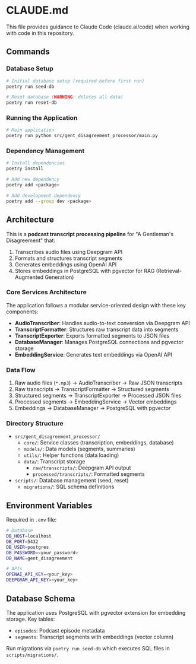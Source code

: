 # CLAUDE.md

This file provides guidance to Claude Code (claude.ai/code) when working with code in this repository.

## Commands

### Database Setup
```bash
# Initial database setup (required before first run)
poetry run seed-db

# Reset database (WARNING: deletes all data)
poetry run reset-db
```

### Running the Application
```bash
# Main application
poetry run python src/gent_disagreement_processor/main.py
```

### Dependency Management
```bash
# Install dependencies
poetry install

# Add new dependency
poetry add <package>

# Add development dependency
poetry add --group dev <package>
```

## Architecture

This is a **podcast transcript processing pipeline** for "A Gentleman's Disagreement" that:
1. Transcribes audio files using Deepgram API
2. Formats and structures transcript segments
3. Generates embeddings using OpenAI API
4. Stores embeddings in PostgreSQL with pgvector for RAG (Retrieval-Augmented Generation)

### Core Services Architecture

The application follows a modular service-oriented design with these key components:

- **AudioTranscriber**: Handles audio-to-text conversion via Deepgram API
- **TranscriptFormatter**: Structures raw transcript data into segments
- **TranscriptExporter**: Exports formatted segments to JSON files
- **DatabaseManager**: Manages PostgreSQL connections and pgvector storage
- **EmbeddingService**: Generates text embeddings via OpenAI API

### Data Flow

1. Raw audio files (`*.mp3`) → AudioTranscriber → Raw JSON transcripts
2. Raw transcripts → TranscriptFormatter → Structured segments
3. Structured segments → TranscriptExporter → Processed JSON files
4. Processed segments → EmbeddingService → Vector embeddings
5. Embeddings → DatabaseManager → PostgreSQL with pgvector

### Directory Structure

- `src/gent_disagreement_processor/`
  - `core/`: Service classes (transcription, embeddings, database)
  - `models/`: Data models (segments, summaries)
  - `utils/`: Helper functions (data loading)
  - `data/`: Transcript storage
    - `raw/transcripts/`: Deepgram API output
    - `processed/transcripts/`: Formatted segments
- `scripts/`: Database management (seed, reset)
  - `migrations/`: SQL schema definitions

## Environment Variables

Required in `.env` file:
```bash
# Database
DB_HOST=localhost
DB_PORT=5432
DB_USER=postgres
DB_PASSWORD=<your_password>
DB_NAME=gent_disagreement

# APIs
OPENAI_API_KEY=<your_key>
DEEPGRAM_API_KEY=<your_key>
```

## Database Schema

The application uses PostgreSQL with pgvector extension for embedding storage. Key tables:
- `episodes`: Podcast episode metadata
- `segments`: Transcript segments with embeddings (vector column)

Run migrations via `poetry run seed-db` which executes SQL files in `scripts/migrations/`.